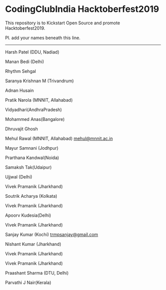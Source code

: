 CodingClubIndia Hacktoberfest2019
==================================================================================

This repository is to Kickstart Open Source and promote Hacktoberfest2019.

Pl. add your names beneath this line.
 
 ---------------------------------------------------------------------------------

Harsh Patel (DDU, Nadiad)

Manan Bedi (Delhi)

Rhythm Sehgal

Saranya Krishnan M (Trivandrum)

 Adnan Husain 

 Pratik Narola (MNNIT, Allahabad)

 Vidyadhari(AndhraPradesh)

 Mohammed Anas(Bangalore)
 
 Dhruvajit Ghosh 

Mehul Rawal (MNNIT, Allahabad)  mehul@mnnit.ac.in

Mayur Samnani (Jodhpur)

Prarthana Kandwal(Noida)

Samaksh Tak(Udaipur)

Ujjwal (Delhi)


Vivek Pramanik (Jharkhand)

Soutrik Acharya (Kolkata)


Vivek Pramanik (Jharkhand)


Apoorv Kudesia(Delhi)


Vivek Pramanik (Jharkhand)


Sanjay Kumar (Kochi) trmpsanjay@gmail.com


Nishant Kumar (Jharkhand)


Vivek Pramanik (Jharkhand)


Vivek Pramanik (Jharkhand)


Praashant Sharma (DTU, Delhi)

Parvathi J Nair(Kerala)